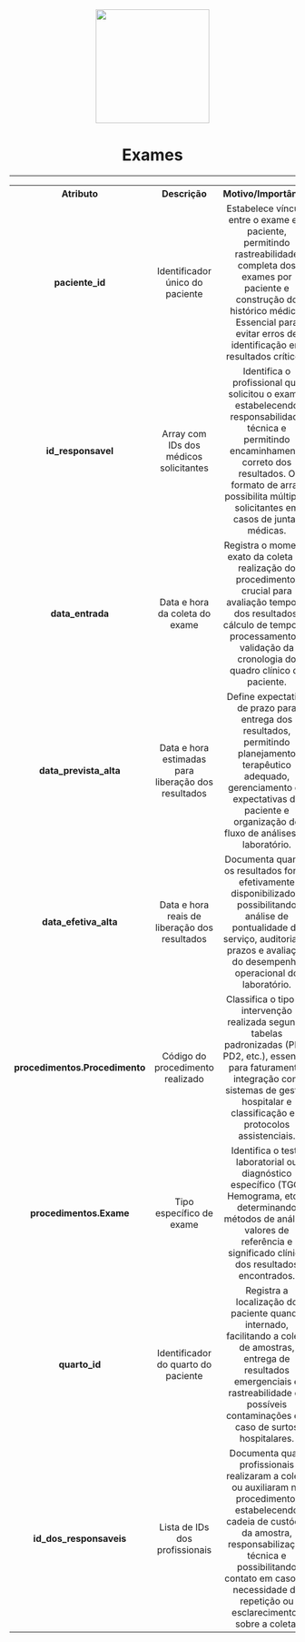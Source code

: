   <div align="center">
      <img src="https://img.icons8.com/color/48/000000/microscope.png" width="200"/>

  # Exames
  </div>

---

<div align="center">
<table align="center" style="text-align: center;">
  <tr>
    <th style="text-align: center;">Atributo</th>
    <th style="text-align: center;">Descrição</th>
    <th style="text-align: center;">Motivo/Importância</th>
  </tr>
  <tr>
    <td style="text-align: center;"><strong>paciente_id</strong></td>
    <td style="text-align: center;">Identificador único do paciente</td>
    <td style="text-align: center;">Estabelece vínculo entre o exame e o paciente, permitindo rastreabilidade completa dos exames por paciente e construção do histórico médico. Essencial para evitar erros de identificação em resultados críticos.</td>
  </tr>
  <tr>
    <td style="text-align: center;"><strong>id_responsavel</strong></td>
    <td style="text-align: center;">Array com IDs dos médicos solicitantes</td>
    <td style="text-align: center;">Identifica o profissional que solicitou o exame, estabelecendo responsabilidade técnica e permitindo encaminhamento correto dos resultados. O formato de array possibilita múltiplos solicitantes em casos de juntas médicas.</td>
  </tr>
  <tr>
    <td style="text-align: center;"><strong>data_entrada</strong></td>
    <td style="text-align: center;">Data e hora da coleta do exame</td>
    <td style="text-align: center;">Registra o momento exato da coleta ou realização do procedimento, crucial para avaliação temporal dos resultados, cálculo de tempo de processamento e validação da cronologia do quadro clínico do paciente.</td>
  </tr>
  <tr>
    <td style="text-align: center;"><strong>data_prevista_alta</strong></td>
    <td style="text-align: center;">Data e hora estimadas para liberação dos resultados</td>
    <td style="text-align: center;">Define expectativa de prazo para entrega dos resultados, permitindo planejamento terapêutico adequado, gerenciamento de expectativas do paciente e organização do fluxo de análises no laboratório.</td>
  </tr>
  <tr>
    <td style="text-align: center;"><strong>data_efetiva_alta</strong></td>
    <td style="text-align: center;">Data e hora reais de liberação dos resultados</td>
    <td style="text-align: center;">Documenta quando os resultados foram efetivamente disponibilizados, possibilitando análise de pontualidade do serviço, auditoria de prazos e avaliação do desempenho operacional do laboratório.</td>
  </tr>
  <tr>
    <td style="text-align: center;"><strong>procedimentos.Procedimento</strong></td>
    <td style="text-align: center;">Código do procedimento realizado</td>
    <td style="text-align: center;">Classifica o tipo de intervenção realizada segundo tabelas padronizadas (PD1, PD2, etc.), essencial para faturamento, integração com sistemas de gestão hospitalar e classificação em protocolos assistenciais.</td>
  </tr>
  <tr>
    <td style="text-align: center;"><strong>procedimentos.Exame</strong></td>
    <td style="text-align: center;">Tipo específico de exame</td>
    <td style="text-align: center;">Identifica o teste laboratorial ou diagnóstico específico (TGO, Hemograma, etc.), determinando métodos de análise, valores de referência e significado clínico dos resultados encontrados.</td>
  </tr>
  <tr>
    <td style="text-align: center;"><strong>quarto_id</strong></td>
    <td style="text-align: center;">Identificador do quarto do paciente</td>
    <td style="text-align: center;">Registra a localização do paciente quando internado, facilitando a coleta de amostras, entrega de resultados emergenciais e rastreabilidade de possíveis contaminações em caso de surtos hospitalares.</td>
  </tr>
  <tr>
  <!-- Consertar -->
    <td style="text-align: center;"><strong>id_dos_responsaveis</strong></td>
    <td style="text-align: center;">Lista de IDs dos profissionais</td>
    <td style="text-align: center;">Documenta quais profissionais realizaram a coleta ou auxiliaram no procedimento, estabelecendo cadeia de custódia da amostra, responsabilização técnica e possibilitando contato em caso de necessidade de repetição ou esclarecimentos sobre a coleta.</td>
  </tr>
</table>
</div>